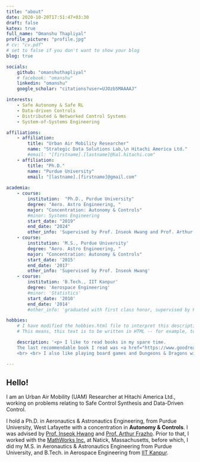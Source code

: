 ```yaml
---
title: "about"
date: 2020-10-20T17:51:47+03:30
draft: false
katex: true
full_name: "Omanshu Thapliyal"
profile_picture: "profile.jpg"
# cv: "cv.pdf"
# set to false if you don't want to show your blog
blog: true

socials:
    github: "omanshuthapliyal"
    # facebook: "omanshu"
    linkedin: "omanshu"
    google_scholar: "citations?user=UJOzb5MAAAAJ"

interests:
    - Safe Autonomy & Safe RL
    - Data-driven Controls
    - Distributed & Networked Control Systems
    - System-of-Systems Engineering

affiliations:
    - affiliation:
        title: "Urban Air Mobility Researcher"
        name: "Strategic Data Solutions Lab,\n Hitachi America Ltd."
        #email: "[firstname].[lastname]@hal.hitachi.com"
    - affiliation:
        title: "Ph.D."
        name: "Purdue University"
        email: "[lastname].[firstname]@gmail.com"
    
academia:
    - course:
        institution:  "Ph.D., Purdue University"
        degree: "Aero. Astro Engineering, "
        major: "Concentration: Autonomy & Controls"
        #minor: Systems Engineering
        start_date: "2019"
        end_date: "2024"
        other_info: 'Supervised by Prof. Inseok Hwang and Prof. Arthur Frazho'
    - course:
        institution: 'M.S., Purdue University'
        degree: "Aero. Astro Engineering, "
        major: "Concentration: Autonomy & Controls"
        start_date: '2015'
        end_date: '2017'
        other_info: 'Supervised by Prof. Inseok Hwang'
    - course:
        institution: 'B.Tech., IIT Kanpur'
        degree: 'Aerospace Engineering'
        #minor: 'Statistics'
        start_date: '2010'
        end_date: '2014'
        #other_info: 'graduated with first class honor, supervised by Prof.  Cool!'

hobbies:
    # I have modified the hobbies.html file to interpret this description field as HTML text by including "safeHTML". 
    # This means, this text is to be written in HTML -- for example, to insert link, do NOT use [link text](url), but use <a href="url">link text</a> instead.

    description: '<p> I like to read books in my spare time. 
    The last recommendable book I read was <a href="https://www.goodreads.com/book/show/196618871-1177-b-c">1177 B.C.</a> At the moment I am reading <a href="https://theoreticalminimum.com/references"> the Theoretical Minimum lectures </a> on Classical & Quantum Mechanics by Susskind and about to finish <a href="https://www.goodreads.com/book/show/60658614-the-joy-of-abstraction">Joy of Abstraction</a> (the latter having strung a chord to learn more about the former). I try writing <a href="https://omanshuthapliyal.github.io/blog/">from time to time</a>, but am highly irregular. I like working (in bursts) on challenging <a href="https://github.com/omanshuthapliyal/blog-posts_accompanying-code/blob/main/PE-progress.png"> maths problems on Project Euler </a> as well.
    <br> <br> I also like playing board games and Dungeons & Dragons with my party. <s>I am currently trying to level up my Half - Elf Bard</s> RIP, Rye Bread. I love live music and am generally into progressive rock. I also play a little myself. Friends often find me playing my guitar or ukulele before I am forced to shut down for the ruckus. I also play some video games from time to time. If I really want to waste a day, I fire up a game of Sid Meier’s Civilization (V over VI <s>, eagerly waiting for VII</s>). </p>'

---
```


## Hello!


I am an Urban Air Mobility (UAM) Researcher at Hitachi America Ltd., working on problems relating to Safe Control Synthesis and Data-Driven Control.

I hold a Ph.D. in Aeronautics & Astronautics Engineering, from Purdue University, West Lafayette with a concentration in **Autonomy & Controls**. 
I was advised by [Prof. Inseok Hwang](https://engineering.purdue.edu/AAE/people/ptProfile?resource_id=1403) and [Prof. Arthur Frazho](https://engineering.purdue.edu/AAE/people/ptProfile?resource_id=1339). Prior to that, I worked with the [MathWorks Inc.](https://www.mathworks.com) at Natick, Massachusetts, before which, I did my M.S. in Aeronautics & Astronautics Engineering from Purdue University, and B.Tech. in Aerospace Engineering from [IIT Kanpur](https://www.iitk.ac.in/aero/).
